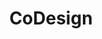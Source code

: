---
layout: page
title: CoDesign
description: Helvetica Is Now An Encryption Device
img: assets/img/logo/codesign.png
redirect: https://www.fastcompany.com/90167210/helvetica-is-now-an-encryption-device
importance: 2
category: FontCode
---